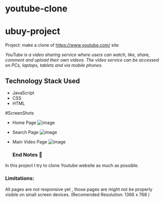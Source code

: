 # youtube-clone
# ubuy-project
Project: make a clone of https://www.youtube.com/ site

*YouTube is a video sharing service where users can watch, like, share, comment and upload their own videos. The video service can be accessed on PCs, laptops, tablets and via mobile phones.*

## Technology Stack Used
- JavaScript
- CSS
- HTML

#ScreenShots
- Home Page
![image](https://user-images.githubusercontent.com/95856642/158950079-93973491-d554-495d-bf42-cbce7f25f8a4.png)

- Search Page
![image](https://user-images.githubusercontent.com/95856642/158950174-4f4212f7-eadc-4609-8e4d-7396c8c5eaad.png)

- Main Video Page
 ![image](https://user-images.githubusercontent.com/95856642/158950205-b208d81d-66e8-4baf-ba81-5ea5139fa140.png)
  
  ### End Notes 📑
In this project I try to clone Youtube website as much as possible. 

### Limitations:
All pages are not responsive yet , those pages are might not be properly visible on small screen devices.
(Recomended Resolution: 1366 x 768 )
